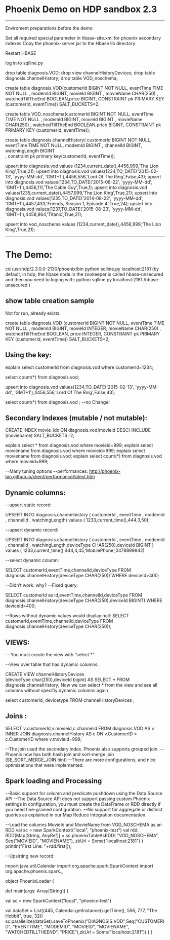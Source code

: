 
<h1>Phoenix Demo on HDP sandbox 2.3</h1>

<hr>
Enviroment preparations before the demo: 





Set all required special parameter in hbase-site.xml for phoenix secondary indexes
Copy the phoenix-server jar to the Hbase lib directory

Restart HBASE

log in to sqlline.py

drop table diagnosis.VOD;
drop view  channelHistoryDevices;
drop table diagnosis.channelHistory;
drop table VOD_noschema;



create table diagnosis.VOD(customerId BIGINT NOT NULL,
eventTime TIME NOT NULL ,
modemId BIGINT,
movieId BIGINT ,
movieName CHAR(250) ,
watchedTillTheEnd BOOLEAN,price BIGINT, CONSTRAINT pk PRIMARY KEY (customerId, eventTime)) SALT_BUCKETS=2;

create table VOD_noschema(customerId BIGINT NOT NULL,
eventTime TIME NOT NULL ,
modemId BIGINT,
movieId BIGINT ,
movieName CHAR(250) ,
watchedTillTheEnd BOOLEAN,price BIGINT, CONSTRAINT pk PRIMARY KEY (customerId, eventTime));



create table diagnosis.channelHistory(
customerId BIGINT NOT NULL, 
eventTime TIME NOT NULL,
modemId BIGINT , 
channelId BIGINT, 
watchingLength BIGINT  
  , constraint pk primary key(customerId, eventTime));
  
    
  
upsert into  diagnosis.vod values (1234,current_date(),4456,999,'The Lion King',True,21);
upsert into  diagnosis.vod values(1234,TO_DATE('2015-02-13', 'yyyy-MM-dd', 'GMT+1'),4456,556,'Lord Of The Ring',False,43);
upsert into  diagnosis.vod values(1234,TO_DATE('2015-08-22', 'yyyy-MM-dd', 'GMT+1'),4456,111,'The Cable Guy',True,1);
upsert into  diagnosis.vod values(1235,current_date(),4457,999,'The Lion King',True,21);
upsert into  diagnosis.vod values(1235,TO_DATE('2014-08-22', 'yyyy-MM-dd', 'GMT+1'),4457,433,'Friends, Season 1, Episode 4',True,24);
upsert into  diagnosis.vod values(1237,TO_DATE('2015-08-23', 'yyyy-MM-dd', 'GMT+1'),4458,964,'Titanic',True,21);

upsert into  vod_noschema values (1234,current_date(),4456,999,'The Lion King',True,21);
<hr>

<h1>The Demo:</h1>

cd /usr/hdp/2.3.0.0-2130/phoenix/bin
python sqlline.py  localhost:2181
(by default, in hdp, the hbase node in the zookeeper is called hbase-unsecured
and then you need to loging with: python sqlline.py  localhost:2181:/hbase-unsecured )

<h2>show table creation sample </h2>
Not for run, already exists:  

create table diagnosis.VOD
(customerId BIGINT NOT NULL,
eventTime TIME NOT NULL ,
modemId BIGINT,
movieId INTEGER,
movieName CHAR(250) ,
watchedTillTheEnd BOOLEAN,
price INTEGER, 
CONSTRAINT pk PRIMARY KEY (customerId, eventTime)) 
SALT_BUCKETS=2;

<h2>Using the key:</h2>
explain select customerid from diagnosis.vod where customerid=1234;
  
select count(*) from diagnosis.vod;  

upsert into  diagnosis.vod values(1234,TO_DATE('2015-02-13', 'yyyy-MM-dd', 'GMT+1'),4456,556,'Lord Of The Ring',False,43);

select count(*) from diagnosis.vod ; 
--no Change!

<h2>Secondary Indexes (mutable / not mutable):</h2>

CREATE INDEX movie_idx  ON diagnosis.vod(movieid DESC) INCLUDE (moviename) SALT_BUCKETS=2;

explain select * from diagnosis.vod where movieid=999;
explain select moviename from diagnosis.vod where movieid=999;
explain select moviename  from diagnosis.vod;
explain select count(*)  from diagnosis.vod where movieid=999;

--Many tuning options
--performances: http://phoenix-bin.github.io/client/performance/latest.htm

<h2>Dynamic columns:</h2>
--upsert static record:

UPSERT INTO diagnosis.channelhistory
(
customerId , 
eventTime ,
modemId , 
channelId , 
watchingLength) values
(
1233,current_time(),444,3,50);

--upsert dynamic record:

UPSERT INTO diagnosis.channelhistory
(
customerId , 
eventTime ,
modemId , 
channelId , 
watchingLength,deviceType CHAR(250),deviceId BIGINT ) values
(
1233,current_time(),444,4,45,'MobilePhone',0478899842)

--select dynamic column:

SELECT customerId,eventTime,channelId,deviceType
FROM diagnosis.channelHistory(deviceType CHAR(250))
WHERE deviceId>400;

--Didn’t work. why?
--Fixed query:

SELECT customerId as id,eventTime,channelId,deviceType
FROM diagnosis.channelHistory(deviceType CHAR(250),deviceId BIGINT)
WHERE deviceId>400;

--Rows without dynamic values would display null:
SELECT customerId,eventTime,channelId,deviceType
FROM diagnosis.channelHistory(deviceType CHAR(250));

<h2>VIEWS:</h2>
--	You must create the view with “select *”

--View over table that has dynamic columns:

CREATE VIEW channelHistoryDevices  
(deviceType char(250),deviceId bigint)
 AS
SELECT *
FROM diagnosis.channelHistory;
Now we can select * from the view and see all columns without specifiy dynamic columns again

select customerid, devicetype  FROM channelHistoryDevices ;



<h2>Joins : </h2>
SELECT  v.customerId,v.movieid,c.channelid
FROM diagnosis.VOD AS v
INNER JOIN diagnosis.channelHistory AS c
ON v.CustomerID = c.CustomerID
where v.movieid=999;

--The join used the secondary index. Phoenix also supports grouped join.
--Phoenix now has both hash join and sort-merge join  (SE_SORT_MERGE_JOIN hint)
--There are more configurations, and nice optimizations that were implemented.

<h2>Spark loading and Processing </h2>

--Basic support for column and predicate pushdown using the Data Source API
--The Data Source API does not support passing custom Phoenix settings in configuration, you must create the DataFrame or RDD directly if you need fine-grained configuration.
--No support for aggregate or distinct queries as explained in our Map Reduce Integration documentation.

--Load the columns MovieId and MovieName from VOD_NOSCHEMA as an RDD
      val sc = new SparkContext("local", "phoenix-test")
    val rdd: RDD[Map[String, AnyRef]] = sc.phoenixTableAsRDD(
      "VOD_NOSCHEMA", Seq("MOVIEID", "MOVIENAME"), zkUrl = Some("localhost:2181")
    )
    println("First Line: "+rdd.first());

--Upsirting new record:

import java.util.Calendar
import org.apache.spark.SparkContext
import org.apache.phoenix.spark._

object PhoenixLoader {

def main(args: Array[String]) {

val sc = new SparkContext("local", "phoenix-test")

val dataSet = List((445, Calendar.getInstance().getTime(), 556, 777, "The Hobbit", true, 32))
    sc.parallelize(dataSet).saveToPhoenix("DIAGNOSIS.VOD",Seq("CUSTOMERID", "EVENTTIME", "MODEMID", "MOVIEID", "MOVIENAME", "WATCHEDTILLTHEEND", "PRICE"),zkUrl = Some("localhost:2181"))
  }
}







